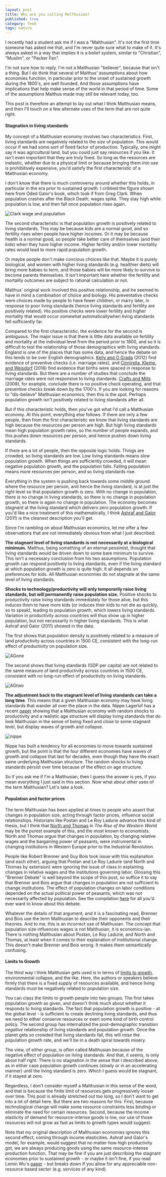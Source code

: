 ```yaml
---
layout: post
title: Who are you calling Malthusian?
published: true
category: feed
tags: nature
---
```


I recently had a student ask me if I was a "Malthusian". It's not the first time someone has asked me that, and I'm never quite sure what to make of it. It's always asked in a way that implies it is a belief system, similar to "Christian", "Muslim", or "Packer Fan". 

I'm not sure how to reply. I'm not a Malthusian "believer", because that isn't a thing. But I do think that several of Malthus' assumptions about how economies function, in particular prior to the onset of sustained growth during the 1800's, are well founded. And those assumptions have implications that help make sense of the world in that period of time. Some of the assumptions Malthus made may still be relevant today, too. 

This post is therefore an attempt to lay out what I think Malthusian means, and then I'll touch on a few alternate uses of the term that are not quite right.

#### Stagnation in living standards
My concept of a Malthusian economy involves two characteristics. First, living standards are negatively related to the *size* of population. This would occur if we had some sort of fixed factor of production. Typically, one might say it was agricultural land, but you could just say resources if you like. It isn't even important that they are truly fixed. So long as the resources are inelastic, whether due to a physical limit or because bringing them into use is prohibitively expensive, you'd satisfy the first characteristic of a Malthusian economy.

I don't know that there is much controversy around whether this holds, in particular in the era prior to sustained growth. I cribbed the figure shown here from Oded Galor's book, which took if from Greg Clark. When population crashes after the Black Death, wages spike. They stay high while population is low, and then fall once population rises again. 

![Clark wage and population](/assets/clark2001.png)

The second characteristic is that population growth is positively related to living standards. This may be because kids are a normal good, and so fertility rises when people have higher incomes. Or it may be because health is a normal good, so people take better care of themselves (and their kids) when they have higher income. Higher fertility and/or lower mortality rates would lead to more rapid population growth. 

Or maybe people don't make concious choices like that. Maybe it is purely biological, and women with higher living standards (e.g. healthier diets) will bring more babies to term, and those babies will be more likely to survive to become parents themselves. It isn't important here whether the fertility and mortality outcomes are subject to rational calculation or not.

Malthus' original work involved this positive relationship, and he seemed to have in mind a combination of choice and biology. His preventative checks were choices made by people to have fewer children, or marry later, in response to poor living standards (hence living standards and fertility are positively related). His positive checks were lower fertility and higher mortality that would occur somewhat automaticallywhen living standards fell sufficiently far.

Compared to the first characteristic, the evidence for the second is ambiguous. The major issue is that there is little data available on fertility and mortality at the individual level from the period prior to 1800, and so it is difficult to test the relationship of those demographics with living standards. England is one of the places that has some data, and hence the debate on this tends to be over English demographics. [Kelly and O Grada](https://www.cambridge.org/core/services/aop-cambridge-core/content/view/S0022050712000678) (2012) find evidence of preventive checks (i.e. marriage rates), and [Cinnirella, Klemp, and Weisdorf](http://www.cesifo-group.de/DocDL/cesifo1_wp6167.pdf) (2016) find evidence that births were spaced in response to living standards. But there are a number of studies that conclude the marriage rates were not responsive to living standards. [Crafts and Mills](http://wrap.warwick.ac.uk/28332/) (2009), for example, conclude there is no positive check operating, and that preventive checks break down by the 1700's. If you are looking for reasons to "dis-believe" Malthusian economics, then this is the spot. Perhaps population growth isn't positively related to living standards after all.

But if this characteristic holds, then you've got what I'd call a Malthusian economy. At this point, everything else follows. If there are only a few people, then from the first characteristic we know that living standards are high because the resources per person are high. But high living standards mean high population growth rates, so the number of people expands, and this pushes down resources per person, and hence pushes down living standards. 

If there are a lot of people, then the opposite logic holds. Things are crowded, so living standards are low. Low living standards means slow population growth. When things are sufficiently crowded, it will mean negative population growth, and the population falls. Falling population means more resources per person, and so living standards rise. 

Everything in the system is pushing back towards some middle ground where the resource per person, and hence the living standard, is at just the right level so that population growth is zero. With no change in population, there is no change in living standards, so there is no change in population growth, so there is again no change in population. The economy becomes *stagnant* at the living standard which delivers zero population growth. If you'd like a nice treatment of this mathematically, I think [Ashraf and Galor](https://www.aeaweb.org/articles?id=10.1257/aer.101.5.2003) (2011) is the cleanest description you'll get.

Since I'm rambling on about Malthusian economics, let me offer a few observations that are not immediately obvious from what I just described.

**The stagnant level of living standards is not necessarily at a biological minimum.** Malthus, being something of an eternal pessimist, thought that living standards would be driven down to some bare minimum to survive. This isn't a necessary conclusion from his two assumptions. Population growth can respond positively to living standards, even if the living standard at which population growth is zero is quite high. It all depends on preferences for kids. All Malthusian economies do not stagnate at the same level of living standards.

**Shocks to technology/productivity will only temporarily raise living standards, but will permanently raise population size.** Positive shocks to productivity raise living standards immediately for those alive, but this induces them to have more kids (or induces their kids to not die as quickly, so to speak), leading to population growth, which lowers living standards. Variation in productivity across countries will thus show up in higher population, but not necessarily in higher living standards. This is what Ashraf and Galor (2011) showed in the data. 

The first shows that population density is positively related to a measure of land productivity across countries in 1500 CE, consistent with the long-run effect of productivity on population size.

![AGone](/assets/ashrafgalor2011a.png)

The second shows that living standards (GDP per capita) are not related to the same measure of land productivity across countries in 1500 CE, consistent with no long-run effect of productivity on living standards.

![AGtwo](/assets/ashrafgalor2011b.png)

**The adjustment back to the stagnant level of living standards can take a long time**. This means that a given Malthusian economy may have living standards that wander all over the place in the data. Nippe Lagerlof has a recent [paper](http://www.nippelagerlof.com/research/happening/Waves_August_2016_post.pdf) showing that a Malthusian economy with random shocks to productivity and a realistic age structure will display living standards that do look Malthusian in the sense of being fixed and close to some stagnant level, but display waves of growth and collapse.

![nippe](/assets/nippe2017.png)

Nippe has built a tendency for all economies to move towards sustained growth, but the point is that the four different economies have waves of growth and collapse that last for decades, even though they have the exact same underlying Malthusian structure. The random shocks to living standards persist over time because of the effect on age structure. 

So if you ask me if I'm a Malthusian, then I guess the answer is yes, if you mean everything I just said in this section. Now what about other uses of the term Malthusian? Let's take a look.

#### Population and factor prices 
The term Malthusian has been applied at times to people who assert that changes in population size, acting through factor prices, influence social relationships. Historians like Postan and Le Roy Ladurie advance this kind of thesis, but I think that [North and Thomas](http://amzn.to/2kIGVT9) in *The Rise of the Western World* may be the purest example of this, and the most known to economists. North and Thomas argue that changes in population, by changing relative wages and the bargaining power of peasants, were instrumental in changing institutions in Western Europe prior to the Industrial Revolution. 

People like Robert Brenner and Guy Bois took issue with this explanation (and each other), arguing that Postan and Le Roy Ladurie (and North and Thomas by extension) were ignoring the issue of class in explaining changes in relative wages and the institutions governing labor. Glossing this "Brenner Debate" is well beyond the scope of this post, so suffice it to say that Brenner and Bois argue that changes in population are not sufficient to change institutions. The effect of population changes on labor conditions depended on the actual political power of peasants, which was not necessarily affected by population. See the compilation [here](http://amzn.to/2lp39Zh) for all you'd ever want to know about this debate.

Whatever the details of that argument, and it is a fascinating read, Brenner and Bois use the term Malthusian to describe their opponents and their theories. And to me, this is an incorrect use of Malthusian. The concept that population size influences wages is not Malthusian, it is economics-ian. There is nothing Malthusian about Postan, Le Roy Ladurie, and North and Thomas, at least when it comes to their explanation of institutional change. This doesn't make Brenner and Bois wrong. It makes them semantically confusing. 

#### Limits to Growth
The third way I think Malthusian gets used is in terms of [limits to growth](http://amzn.to/2kIQ269), environmental collapse, and the like. Here, the authors or speakers believe firmly that there is a fixed supply of resources available, and hence living standards must be negatively related to population size.

You can class the limits to growth people into two groups. The first takes population growth as given, and doesn't think much about whether it responds to living standards. The fact that population growth is positive - at the global level - is sufficient to create declining living standards, and thus we need to either conserve resources or exert some kind of birth control policy. The second group has internalized the post-demographic transition *negative* relationship of living standards and population growth. Once the planet gets so crowded that living standards fall, this will *raise* the population growth rate, and we'll be in a death spiral towards misery. 

The view, of either group, is often called Malthusian because of the negative effect of population on living standards. And that, it seems, is only about half right. There is no stagnation in the sense that I described above, as in either case population growth continues (slowly or in an accelerating manner) until the living standard is zero. Which I guess would be stagnant, if it stayed at zero. 

Regardless, I don't consider myself a Malthusian in this sense of the word, and that is because the finite limit of resources gets progressively looser over time. This post is already stretched out too long, so I don't want to get into a lot of detail here. But there are two reasons for this. First, because technological change will make some resource constraints less binding or eliminate the need for certain resources. Second, because the income elasticity of demand for resource-intense goods is low, our use of those resources will not grow as fast as limits to growth types would suggest.

Note that my original description of Malthusian economies ignores this second effect, coming through income elasticities. Ashraf and Galor's model, for example, would suggest that no matter how high productivity got, we are always producing goods using the same resource-intense production function. That may be fine if you are just describing the stagnant economies prior to sustained growth - or maybe it isn't fine, if you read Lemin Wu's [paper](http://behl.berkeley.edu/files/2015/02/WP2015-01_Wu.pdf) - but breaks down if you allow for any appreciable non-resource based sector (e.g. services of any kind). 
